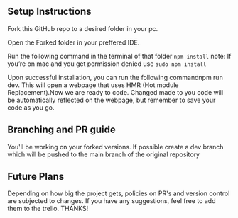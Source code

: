## Setup Instructions

Fork this GitHub repo to a desired folder in your pc.

Open the Forked folder in your preffered IDE.

Run the following command in the terminal of that folder `npm install`
note: If you’re on mac and you get permission denied use `sudo npm install`

Upon successful installation, you can run the following commandnpm run dev. This will open a webpage that uses HMR (Hot module Replacement).Now we are ready to code. Changed made to you code will be automatically reflected on the webpage, but remember to save your code as you go.

## Branching and PR guide

You'll be working on your forked versions. If possible create a dev branch which will be pushed to the main branch of the original repository

## Future Plans

Depending on how big the project gets, policies on PR's and version control are subjected to changes. If you have any suggestions, feel free to add them to the trello. THANKS!
